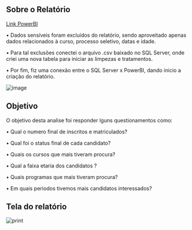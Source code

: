 ## Sobre o Relatório
[Link PowerBI](https://app.powerbi.com/view?r=eyJrIjoiN2FkYzFmZTAtN2JhNi00MTE5LWFmYjctOTZhY2E1NWM1NGE2IiwidCI6Ijg5NzYxNDUyLTZhZTUtNDU4YS1hZDJiLTg1NjRhMTQxY2VhMyJ9)

• Dados sensíveis foram excluídos do relatório, sendo aproveitado apenas dados relacionados à curso, processo seletivo, datas e idade.

•	Para tal exclusões conectei o arquivo .csv baixado no  SQL Server, onde criei uma nova tabela para iniciar as limpezas e tratamentos.

•	Por fim, fiz uma conexão entre o SQL Server x PowerBI, dando inicio a criação do relatório.


![image](https://github.com/Jairocorrea22/Analise_de_dados/assets/111188620/d6d433ce-5940-49dd-839a-3147037e6b23)


## Objetivo 


O objetivo desta analise foi responder lguns questionamentos como:

• Qual o numero final de inscritos e matriculados?

• Qual foi o status final de cada candidato?

• Quais os cursos que mais tiveram procura?

• Qual a faixa etaria dos candidatos ?

• Quais programas que mais tiveram procura?

• Em quais periodos tivemos mais candidatos interessados?

## Tela do relatório

![print](https://github.com/Jairocorrea22/Analise_de_dados/assets/111188620/68d99d61-a73d-409d-8cdb-aadf6b67c624)





